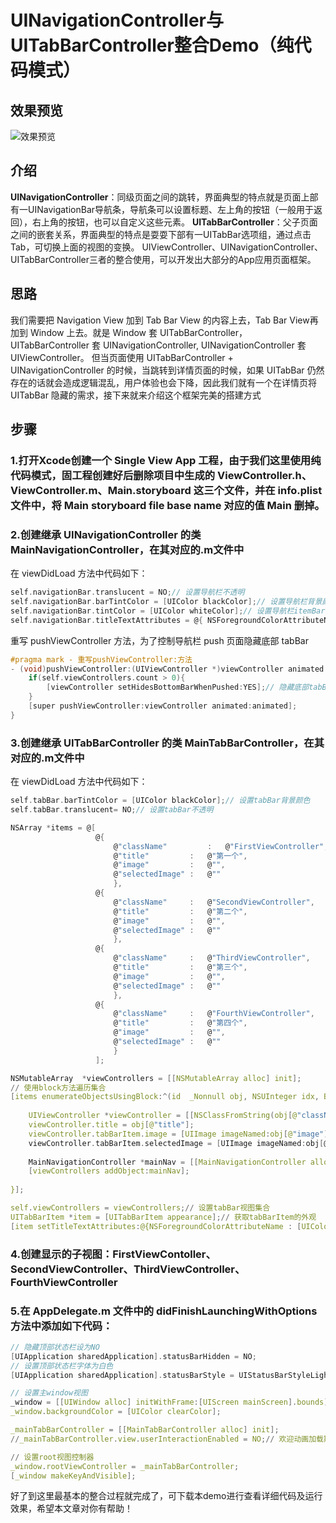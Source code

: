 # UINavigationController与UITabBarController整合Demo（纯代码模式）

## 效果预览
<img src="https://github.com/micyo202/YZNavTabBar/raw/master/20171020102449.gif" alt="效果预览" title="效果预览">

## 介绍
**UINavigationController**：同级页面之间的跳转，界面典型的特点就是页面上部有一UINavigationBar导航条，导航条可以设置标题、左上角的按钮（一般用于返回），右上角的按钮，也可以自定义这些元素。
**UITabBarController**：父子页面之间的嵌套关系，界面典型的特点是耍耍下部有一UITabBar选项组，通过点击Tab，可切换上面的视图的变换。
UIViewController、UINavigationController、UITabBarController三者的整合使用，可以开发出大部分的App应用页面框架。

## 思路
我们需要把 Navigation View 加到 Tab Bar View 的内容上去，Tab Bar View再加到 Window 上去。就是 Window 套 UITabBarController，UITabBarController 套 UINavigationController, UINavigationController 套 UIViewController。
但当页面使用 UITabBarController + UINavigationController 的时候，当跳转到详情页面的时候，如果 UITabBar 仍然存在的话就会造成逻辑混乱，用户体验也会下降，因此我们就有一个在详情页将 UITabBar 隐藏的需求，接下来就来介绍这个框架完美的搭建方式

## 步骤
### 1.打开Xcode创建一个 Single View App 工程，由于我们这里使用纯代码模式，固工程创建好后删除项目中生成的 ViewController.h、ViewController.m、Main.storyboard 这三个文件，并在 info.plist 文件中，将 Main storyboard file base name 对应的值 Main 删掉。

### 2.创建继承 UINavigationController 的类 MainNavigationController，在其对应的.m文件中

在 viewDidLoad 方法中代码如下：
```C
self.navigationBar.translucent = NO;// 设置导航栏不透明
self.navigationBar.barTintColor = [UIColor blackColor];// 设置导航栏背景颜色
self.navigationBar.tintColor = [UIColor whiteColor];// 设置导航栏itemBar字体颜色
self.navigationBar.titleTextAttributes = @{ NSForegroundColorAttributeName : [UIColor whiteColor] };// 设置导航栏title标题字体颜色
```

重写 pushViewController 方法，为了控制导航栏 push 页面隐藏底部 tabBar
```C
#pragma mark - 重写pushViewController:方法
- (void)pushViewController:(UIViewController *)viewController animated:(BOOL)animated{
    if(self.viewControllers.count > 0){
        [viewController setHidesBottomBarWhenPushed:YES];// 隐藏底部tabBar
    }
    [super pushViewController:viewController animated:animated];
}
```

### 3.创建继承 UITabBarController 的类 MainTabBarController，在其对应的.m文件中

在 viewDidLoad 方法中代码如下：
```C
self.tabBar.barTintColor = [UIColor blackColor];// 设置tabBar背景颜色
self.tabBar.translucent= NO;// 设置tabBar不透明

NSArray *items = @[
                   @{
                       @"className"			:   @"FirstViewController",
                       @"title"         :   @"第一个",
                       @"image"         :   @"",
                       @"selectedImage"	:   @""
                       },
                   @{
                       @"className"     :   @"SecondViewController",
                       @"title"         :   @"第二个",
                       @"image"         :   @"",
                       @"selectedImage" :   @""
                       },
                   @{
                       @"className"     :   @"ThirdViewController",
                       @"title"         :   @"第三个",
                       @"image"         :   @"",
                       @"selectedImage" :   @""
                       },
                   @{
                       @"className"     :   @"FourthViewController",
                       @"title"         :   @"第四个",
                       @"image"         :   @"",
                       @"selectedImage" :   @""
                       }
                   ];

NSMutableArray  *viewControllers = [[NSMutableArray alloc] init];
// 使用block方法遍历集合
[items enumerateObjectsUsingBlock:^(id  _Nonnull obj, NSUInteger idx, BOOL * _Nonnull stop) {
    
    UIViewController *viewController = [[NSClassFromString(obj[@"className"]) alloc] init];// 根据类名称动态创建类
    viewController.title = obj[@"title"];
    viewController.tabBarItem.image = [UIImage imageNamed:obj[@"image"]];
    viewController.tabBarItem.selectedImage = [UIImage imageNamed:obj[@"selectedImage"]];
    
    MainNavigationController *mainNav = [[MainNavigationController alloc] initWithRootViewController:viewController];
    [viewControllers addObject:mainNav];
    
}];

self.viewControllers = viewControllers;// 设置tabBar视图集合
UITabBarItem *item = [UITabBarItem appearance];// 获取tabBarItem的外观
[item setTitleTextAttributes:@{NSForegroundColorAttributeName : [UIColor brownColor]} forState:UIControlStateSelected];// 设置tabBar选中颜色
```

### 4.创建显示的子视图：FirstViewContoller、SecondViewController、ThirdViewController、FourthViewController

### 5.在 AppDelegate.m 文件中的 didFinishLaunchingWithOptions 方法中添加如下代码：
```C
// 隐藏顶部状态栏设为NO
[UIApplication sharedApplication].statusBarHidden = NO;
// 设置顶部状态栏字体为白色
[UIApplication sharedApplication].statusBarStyle = UIStatusBarStyleLightContent;

// 设置主window视图
_window = [[UIWindow alloc] initWithFrame:[UIScreen mainScreen].bounds];
_window.backgroundColor = [UIColor clearColor];

_mainTabBarController = [[MainTabBarController alloc] init];
//_mainTabBarController.view.userInteractionEnabled = NO;// 欢迎动画加载期间不允许永不与视图交互，加载完毕后设置为YES即可

// 设置root视图控制器
_window.rootViewController = _mainTabBarController;
[_window makeKeyAndVisible];
```
好了到这里最基本的整合过程就完成了，可下载本demo进行查看详细代码及运行效果，希望本文章对你有帮助！
